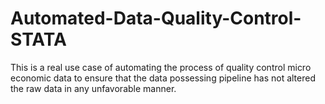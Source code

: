 # Automated-Data-Quality-Control-STATA
This is a real use case of automating the process of quality control micro economic data to ensure that the data possessing pipeline has not altered the raw data in any unfavorable manner.
